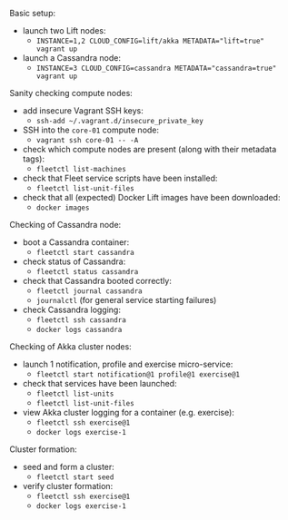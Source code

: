 Basic setup:
* launch two Lift nodes:
  * `INSTANCE=1,2 CLOUD_CONFIG=lift/akka METADATA="lift=true" vagrant up`
* launch a Cassandra node:
  * `INSTANCE=3 CLOUD_CONFIG=cassandra METADATA="cassandra=true" vagrant up`

Sanity checking compute nodes:
* add insecure Vagrant SSH keys:
  * `ssh-add ~/.vagrant.d/insecure_private_key`
* SSH into the `core-01` compute node:
  * `vagrant ssh core-01 -- -A`
* check which compute nodes are present (along with their metadata tags):
  * `fleetctl list-machines`
* check that Fleet service scripts have been installed:
  * `fleetctl list-unit-files`
* check that all (expected) Docker Lift images have been downloaded:
  * `docker images`

Checking of Cassandra node:
* boot a Cassandra container:
  * `fleetctl start cassandra`
* check status of Cassandra:
  * `fleetctl status cassandra`
* check that Cassandra booted correctly:
  * `fleetctl journal cassandra`
  * `journalctl` (for general service starting failures)
* check Cassandra logging:
  * `fleetctl ssh cassandra`
  * `docker logs cassandra`

Checking of Akka cluster nodes:
* launch 1 notification, profile and exercise micro-service:
  * `fleetctl start notification@1 profile@1 exercise@1`
* check that services have been launched:
  * `fleetctl list-units`
  * `fleetctl list-unit-files`
* view Akka cluster logging for a container (e.g. exercise):
  * `fleetctl ssh exercise@1`
  * `docker logs exercise-1`

Cluster formation:
* seed and form a cluster:
  * `fleetctl start seed`
* verify cluster formation:
  * `fleetctl ssh exercise@1`
  * `docker logs exercise-1`
